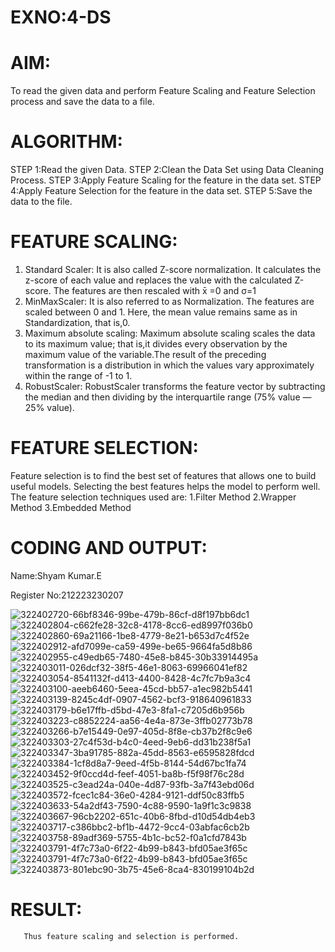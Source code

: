 # EXNO:4-DS
# AIM:
To read the given data and perform Feature Scaling and Feature Selection process and save the
data to a file.

# ALGORITHM:
STEP 1:Read the given Data.
STEP 2:Clean the Data Set using Data Cleaning Process.
STEP 3:Apply Feature Scaling for the feature in the data set.
STEP 4:Apply Feature Selection for the feature in the data set.
STEP 5:Save the data to the file.

# FEATURE SCALING:
1. Standard Scaler: It is also called Z-score normalization. It calculates the z-score of each value and replaces the value with the calculated Z-score. The features are then rescaled with x̄ =0 and σ=1
2. MinMaxScaler: It is also referred to as Normalization. The features are scaled between 0 and 1. Here, the mean value remains same as in Standardization, that is,0.
3. Maximum absolute scaling: Maximum absolute scaling scales the data to its maximum value; that is,it divides every observation by the maximum value of the variable.The result of the preceding transformation is a distribution in which the values vary approximately within the range of -1 to 1.
4. RobustScaler: RobustScaler transforms the feature vector by subtracting the median and then dividing by the interquartile range (75% value — 25% value).

# FEATURE SELECTION:
Feature selection is to find the best set of features that allows one to build useful models. Selecting the best features helps the model to perform well.
The feature selection techniques used are:
1.Filter Method
2.Wrapper Method
3.Embedded Method

# CODING AND OUTPUT:
Name:Shyam Kumar.E

Register No:212223230207


![322402720-66bf8346-99be-479b-86cf-d8f197bb6dc1](https://github.com/KesavDeepak/EXNO-4-DS/assets/139336019/ad5668fd-4517-4dc5-9689-1af82afb860a)
![322402804-c662fe28-32c8-4178-8cc6-ed8997f036b0](https://github.com/KesavDeepak/EXNO-4-DS/assets/139336019/120b1c4f-b1c8-4162-a19d-5aea07e525cf)
![322402860-69a21166-1be8-4779-8e21-b653d7c4f52e](https://github.com/KesavDeepak/EXNO-4-DS/assets/139336019/f790fb14-46fd-444f-9d59-acfb829f6778)
![322402912-afd7099e-ca59-499e-be65-9664fa5d8b86](https://github.com/KesavDeepak/EXNO-4-DS/assets/139336019/02753db2-1677-4a1b-ba3a-acabfacd5f63)
![322402955-c49edb65-7480-45e8-b845-30b33914495a](https://github.com/KesavDeepak/EXNO-4-DS/assets/139336019/537d0831-a6fc-42ee-9528-764bd639bec1)
![322403011-026dcf32-38f5-46e1-8063-69966041ef82](https://github.com/KesavDeepak/EXNO-4-DS/assets/139336019/8ce4332f-95bc-44af-af2b-46073a5a55b1)
![322403054-8541132f-d413-4400-8428-4c7fc7b9a3c4](https://github.com/KesavDeepak/EXNO-4-DS/assets/139336019/3660f776-3d7f-418c-842b-6950a1f2d0e9)
![322403100-aeeb6460-5eea-45cd-bb57-a1ec982b5441](https://github.com/KesavDeepak/EXNO-4-DS/assets/139336019/778ad19f-4139-4fcb-901f-16dfba0b2577)
![322403139-8245c4df-0907-4562-bcf3-918640961833](https://github.com/KesavDeepak/EXNO-4-DS/assets/139336019/d6d5c989-e462-42ac-81b3-cb004f4cfd85)
![322403179-b6e17ffb-d5bd-47e3-8fa1-c7205d6b956b](https://github.com/KesavDeepak/EXNO-4-DS/assets/139336019/0417824b-e500-43e4-9239-3f1bbff27994)
![322403223-c8852224-aa56-4e4a-873e-3ffb02773b78](https://github.com/KesavDeepak/EXNO-4-DS/assets/139336019/b4f85b43-9ff5-480c-9190-c73ca9bdf508)
![322403266-b7e15449-0e97-405d-8f8e-cb37b2f8c9e6](https://github.com/KesavDeepak/EXNO-4-DS/assets/139336019/60436780-24f7-4590-adbf-c88eda4fc829)
![322403303-27c4f53d-b4c0-4eed-9eb6-dd31b238f5a1](https://github.com/KesavDeepak/EXNO-4-DS/assets/139336019/42920358-e2ca-40af-8bb3-0474617a7a93)
![322403347-3ba91785-882a-45dd-8563-e6595828fdcd](https://github.com/KesavDeepak/EXNO-4-DS/assets/139336019/7d9b8535-63c4-4216-8316-ad5c5c58019b)
![322403384-1cf8d8a7-9eed-4f5b-8144-54d67bc1fa74](https://github.com/KesavDeepak/EXNO-4-DS/assets/139336019/b3c9ae66-273c-44b0-949a-d5b97322263a)
![322403452-9f0ccd4d-feef-4051-ba8b-f5f98f76c28d](https://github.com/KesavDeepak/EXNO-4-DS/assets/139336019/e2d06230-c9e8-49eb-8372-62246a699768)
![322403525-c3ead24a-040e-4d87-93fb-3a7f43ebd06d](https://github.com/KesavDeepak/EXNO-4-DS/assets/139336019/817022e3-b07f-4d61-800d-678e70fcbe56)
![322403572-fcec1c84-36e0-4284-9121-ddf50c83ffb5](https://github.com/KesavDeepak/EXNO-4-DS/assets/139336019/b20b9593-2268-4b61-898a-067bee3e5cbe)
![322403633-54a2df43-7590-4c88-9590-1a9f1c3c9838](https://github.com/KesavDeepak/EXNO-4-DS/assets/139336019/60d0ee6b-8f51-47ab-8b66-9afaf0f309fe)
![322403667-96cb2202-651c-40b6-8fbd-d10d54db4eb3](https://github.com/KesavDeepak/EXNO-4-DS/assets/139336019/4c31152b-53ca-4a14-b52e-cc5e8ada0274)
![322403717-c386bbc2-bf1b-4472-9cc4-03abfac6cb2b](https://github.com/KesavDeepak/EXNO-4-DS/assets/139336019/422c2c4c-b119-42eb-8754-6986091af060)
![322403758-89adf369-5755-4b1c-bc52-f0a1cfd7843b](https://github.com/KesavDeepak/EXNO-4-DS/assets/139336019/9fe453cf-585b-479c-872d-9e17cc03983b)
![322403791-4f7c73a0-6f22-4b99-b843-bfd05ae3f65c](https://github.com/KesavDeepak/EXNO-4-DS/assets/139336019/a07306b3-1510-4027-8541-260ddc4de125)
![322403791-4f7c73a0-6f22-4b99-b843-bfd05ae3f65c](https://github.com/KesavDeepak/EXNO-4-DS/assets/139336019/dba6d2cf-33e6-4468-bc2d-24e02c21a0e5)
![322403873-801ebc90-3b75-45e6-8ca4-830199104b2d](https://github.com/KesavDeepak/EXNO-4-DS/assets/139336019/02f62574-8056-4566-83d5-525ff8707d82)




# RESULT:
       Thus feature scaling and selection is performed.

